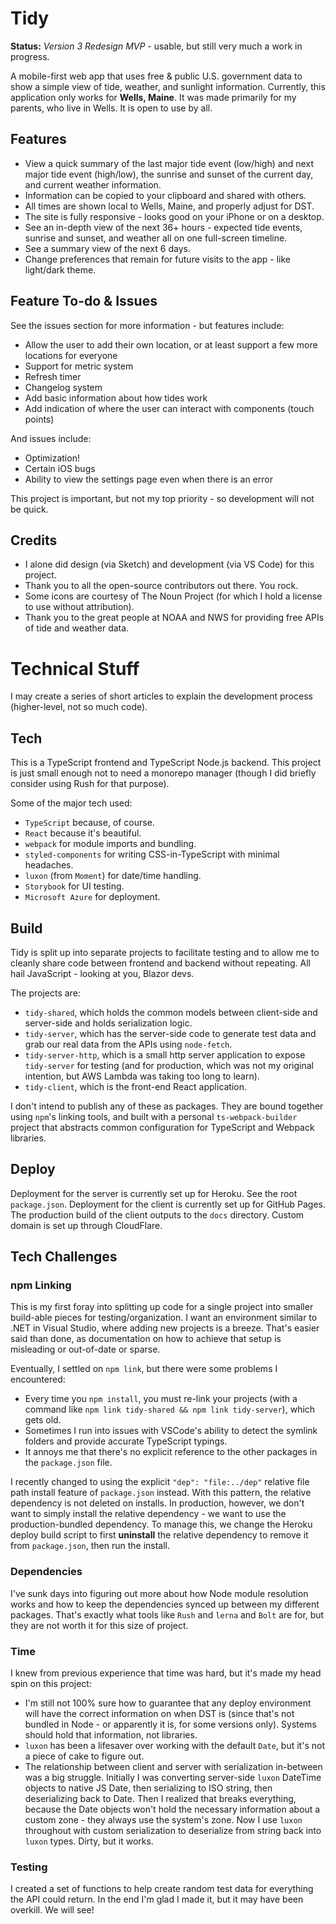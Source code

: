 # Tidy

**Status:** _Version 3 Redesign MVP_ - usable, but still very much a work in progress.

A mobile-first web app that uses free & public U.S. government data to show a simple view of tide, weather, and sunlight information.
Currently, this application only works for **Wells, Maine**. It was made primarily for my parents, who live in Wells. It is open to use by all.

## Features

- View a quick summary of the last major tide event (low/high) and next major tide event (high/low), the sunrise and sunset of the current day, and current weather information.
- Information can be copied to your clipboard and shared with others.
- All times are shown local to Wells, Maine, and properly adjust for DST. 
- The site is fully responsive - looks good on your iPhone or on a desktop.
- See an in-depth view of the next 36+ hours - expected tide events, sunrise and sunset, and weather all on one full-screen timeline.
- See a summary view of the next 6 days.
- Change preferences that remain for future visits to the app - like light/dark theme.

## Feature To-do & Issues

See the issues section for more information - but features include:

- Allow the user to add their own location, or at least support a few more locations for everyone
- Support for metric system
- Refresh timer
- Changelog system
- Add basic information about how tides work
- Add indication of where the user can interact with components (touch points)

And issues include:

- Optimization!
- Certain iOS bugs
- Ability to view the settings page even when there is an error

This project is important, but not my top priority - so development will not be quick.

## Credits

- I alone did design (via Sketch) and development (via VS Code) for this project. 
- Thank you to all the open-source contributors out there. You rock.
- Some icons are courtesy of The Noun Project (for which I hold a license to use without attribution).
- Thank you to the great people at NOAA and NWS for providing free APIs of tide and weather data.

# Technical Stuff

I may create a series of short articles to explain the development process (higher-level, not so much code).

## Tech

This is a TypeScript frontend and TypeScript Node.js backend. This project is just small enough not to need a monorepo manager (though I did briefly consider using Rush for that purpose).

Some of the major tech used:
- `TypeScript` because, of course.
- `React` because it's beautiful.
- `webpack` for module imports and bundling.
- `styled-components` for writing CSS-in-TypeScript with minimal headaches.
- `luxon` (from `Moment`) for date/time handling.
- `Storybook` for UI testing.
- `Microsoft Azure` for deployment.

## Build

Tidy is split up into separate projects to facilitate testing and to allow me to cleanly share code between frontend and backend without repeating. All hail JavaScript - looking at you, Blazor devs.

The projects are:
- `tidy-shared`, which holds the common models between client-side and server-side and holds serialization logic.
- `tidy-server`, which has the server-side code to generate test data and grab our real data from the APIs using `node-fetch`.
- `tidy-server-http`, which is a small http server application to expose `tidy-server` for testing (and for production, which was not my original intention, but AWS Lambda was taking too long to learn).
- `tidy-client`, which is the front-end React application.

I don't intend to publish any of these as packages. They are bound together using `npm`'s linking tools, and built with a personal `ts-webpack-builder` project that abstracts common configuration for TypeScript and Webpack libraries.

## Deploy

Deployment for the server is currently set up for Heroku. See the root `package.json`.
Deployment for the client is currently set up for GitHub Pages. The production build of the client outputs to the `docs` directory. Custom domain is set up through CloudFlare.

## Tech Challenges

### npm Linking

This is my first foray into splitting up code for a single project into smaller build-able pieces for testing/organization. I want an environment similar to .NET in Visual Studio, where adding new projects is a breeze. That's easier said than done, as documentation on how to achieve that setup is misleading or out-of-date or sparse.

Eventually, I settled on `npm link`, but there were some problems I encountered:

- Every time you `npm install`, you must re-link your projects (with a command like `npm link tidy-shared && npm link tidy-server`), which gets old.
- Sometimes I run into issues with VSCode's ability to detect the symlink folders and provide accurate TypeScript typings.
- It annoys me that there's no explicit reference to the other packages in the `package.json` file. 

I recently changed to using the explicit `"dep": "file:../dep"` relative file path install feature of `package.json` instead. With this pattern, the relative dependency is not deleted on installs. In production, however, we don't want to simply install the relative dependency - we want to use the production-bundled dependency. To manage this, we change the Heroku deploy build script to first **uninstall** the relative dependency to remove it from `package.json`, then run the install.

### Dependencies

I've sunk days into figuring out more about how Node module resolution works and how to keep the dependencies synced up between my different packages. That's exactly what tools like `Rush` and `lerna` and `Bolt` are for, but they are not worth it for this size of project.

### Time

I knew from previous experience that time was hard, but it's made my head spin on this project:

- I'm still not 100% sure how to guarantee that any deploy environment will have the correct information on when DST is (since that's not bundled in Node - or apparently it is, for some versions only). Systems should hold that information, not libraries.
- `luxon` has been a lifesaver over working with the default `Date`, but it's not a piece of cake to figure out. 
- The relationship between client and server with serialization in-between was a big struggle. Initially I was converting server-side `luxon` DateTime objects to native JS Date, then serializing to ISO string, then deserializing back to Date. Then I realized that breaks everything, because the Date objects won't hold the necessary information about a custom zone - they always use the system's zone. Now I use `luxon` throughout with custom serialization to deserialize from string back into `luxon` types. Dirty, but it works.

### Testing

I created a set of functions to help create random test data for everything the API could return. In the end I'm glad I made it, but it may have been overkill. We will see!
